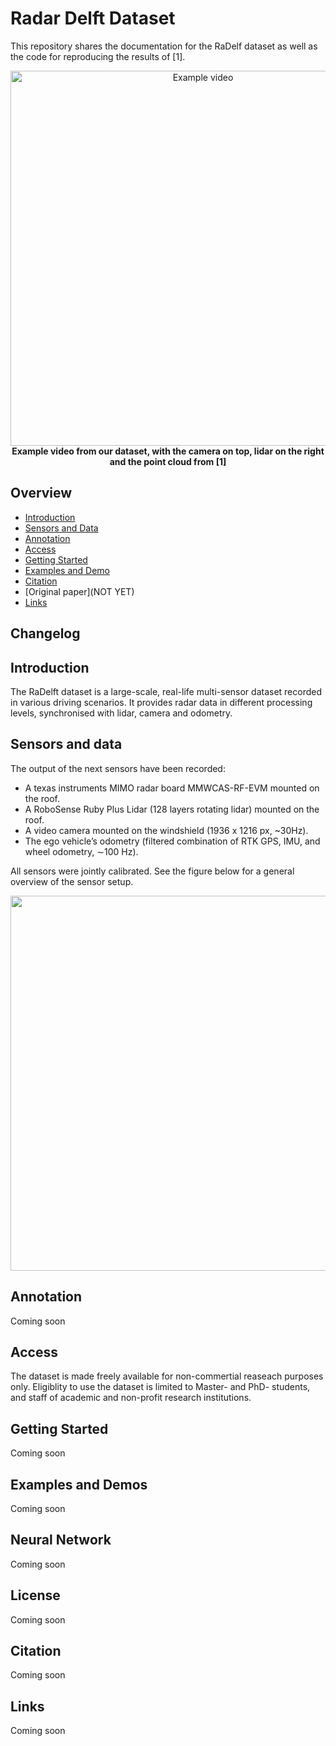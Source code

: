 # Radar Delft Dataset

This repository shares the documentation for the RaDelf dataset as well as the code for reproducing the results of [1].

<div align="center">
<p float="center">
<img src="docs/figures/exampleVideo.gif" alt="Example video" width="600"/>
<br />
<b>Example video from our dataset, with the camera on top, lidar on the right and the point cloud from [1]</b>
</p>
</div>

## Overview
- [Introduction](#introduction)
- [Sensors and Data](#sensors-and-data)
- [Annotation](#annotation)
- [Access](#access)
- [Getting Started](#getting-started)
- [Examples and Demo](#examples-and-demos)
- [Citation](#citation)
- [Original paper](NOT YET)
- [Links](#links)


## Changelog

## Introduction

The RaDelft dataset is a large-scale, real-life multi-sensor dataset recorded in various driving scenarios. It provides radar data in different processing levels, synchronised with lidar, camera and odometry.

## Sensors and data

The output of the next sensors have been recorded:

- A texas instruments MIMO radar board MMWCAS-RF-EVM mounted on the roof.
- A RoboSense Ruby Plus Lidar (128 layers rotating lidar) mounted on the roof.
- A video camera mounted on the windshield (1936 x 1216 px, ~30Hz).
- The ego vehicle’s odometry (filtered combination of RTK GPS, IMU, and wheel odometry, ∼100 Hz).

All sensors were jointly calibrated. See the figure below for a general overview of the sensor setup.

<div align="center">
<p float="center">
<img src="docs/figures/car2.png" alt="" width="600"/>
<br />
</p>
</div>

## Annotation
Coming soon

## Access
The dataset is made freely available for non-commertial reaseach purposes only. Eligiblity to use the dataset is limited to Master- and PhD- students, and staff of academic and non-profit research institutions.

## Getting Started
Coming soon
## Examples and Demos
Coming soon
## Neural Network
Coming soon
## License
Coming soon
## Citation
Coming soon
## Links
Coming soon
